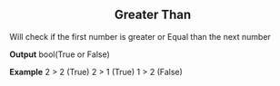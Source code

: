 <h2 style="text-align:center;"> Greater Than</h2>

Will check if the first number is greater or Equal than the next number
<br>

**Output**
bool(True or False)
<br>

**Example**
2 > 2 (True) 
2 > 1 (True) 
1 > 2 (False)